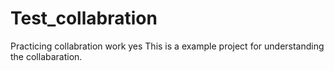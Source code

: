 # Test_collabration
Practicing collabration work
yes
This is a example project for understanding the collabaration. 